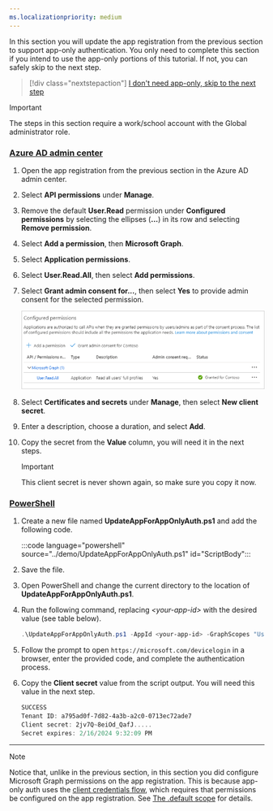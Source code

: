 ```yaml
---
ms.localizationpriority: medium
---
```


<!-- markdownlint-disable MD041 -->

In this section you will update the app registration from the previous section to support app-only authentication. You only need to complete this section if you intend to use the app-only portions of this tutorial. If not, you can safely skip to the next step.

> [!div class="nextstepaction"]
> [I don't need app-only, skip to the next step](?tutorial-step=3)

> [!IMPORTANT]
> The steps in this section require a work/school account with the Global administrator role.

### [Azure AD admin center](#tab/aad)

1. Open the app registration from the previous section in the Azure AD admin center.

1. Select **API permissions** under **Manage**.

1. Remove the default **User.Read** permission under **Configured permissions** by selecting the ellipses (**...**) in its row and selecting **Remove permission**.

1. Select **Add a permission**, then **Microsoft Graph**.

1. Select **Application permissions**.

1. Select **User.Read.All**, then select **Add permissions**.

1. Select **Grant admin consent for...**, then select **Yes** to provide admin consent for the selected permission.

    ![A screenshot of the Configured permissions table after granting admin consent](./images/aad-configured-permissions.png)

1. Select **Certificates and secrets** under **Manage**, then select **New client secret**.

1. Enter a description, choose a duration, and select **Add**.

1. Copy the secret from the **Value** column, you will need it in the next steps.

    > [!IMPORTANT]
    > This client secret is never shown again, so make sure you copy it now.

### [PowerShell](#tab/powershell)

1. Create a new file named **UpdateAppForAppOnlyAuth.ps1** and add the following code.

    :::code language="powershell" source="../demo/UpdateAppForAppOnlyAuth.ps1" id="ScriptBody":::

1. Save the file.

1. Open PowerShell and change the current directory to the location of **UpdateAppForAppOnlyAuth.ps1**.

1. Run the following command, replacing *&lt;your-app-id&gt;* with the desired value (see table below).

    ```powershell
    .\UpdateAppForAppOnlyAuth.ps1 -AppId <your-app-id> -GraphScopes "User.Read.All"
    ```

1. Follow the prompt to open `https://microsoft.com/devicelogin` in a browser, enter the provided code, and complete the authentication process.

1. Copy the **Client secret** value from the script output. You will need this value in the next step.

    ```powershell
    SUCCESS
    Tenant ID: a795ad0f-7d82-4a3b-a2c0-0713ec72ade7
    Client secret: 2jv7Q~8eiOd_QafJ.....
    Secret expires: 2/16/2024 9:32:09 PM
    ```

---

> [!NOTE]
> Notice that, unlike in the previous section, in this section you did configure Microsoft Graph permissions on the app registration. This is because app-only auth uses the [client credentials flow](https://docs.microsoft.com/azure/active-directory/develop/v2-oauth2-client-creds-grant-flow), which requires that permissions be configured on the app registration. See [The .default scope](https://docs.microsoft.com/azure/active-directory/develop/v2-permissions-and-consent#the-default-scope) for details.
